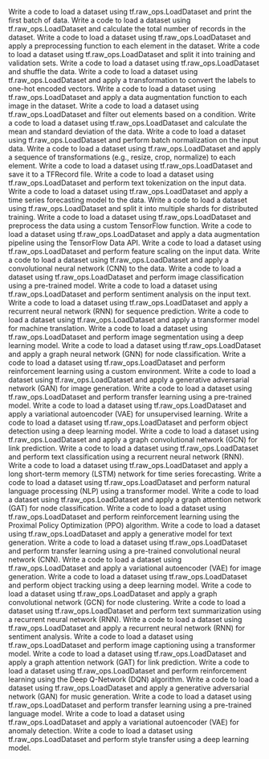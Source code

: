 Write a code to load a dataset using tf.raw_ops.LoadDataset and print the first batch of data.
Write a code to load a dataset using tf.raw_ops.LoadDataset and calculate the total number of records in the dataset.
Write a code to load a dataset using tf.raw_ops.LoadDataset and apply a preprocessing function to each element in the dataset.
Write a code to load a dataset using tf.raw_ops.LoadDataset and split it into training and validation sets.
Write a code to load a dataset using tf.raw_ops.LoadDataset and shuffle the data.
Write a code to load a dataset using tf.raw_ops.LoadDataset and apply a transformation to convert the labels to one-hot encoded vectors.
Write a code to load a dataset using tf.raw_ops.LoadDataset and apply a data augmentation function to each image in the dataset.
Write a code to load a dataset using tf.raw_ops.LoadDataset and filter out elements based on a condition.
Write a code to load a dataset using tf.raw_ops.LoadDataset and calculate the mean and standard deviation of the data.
Write a code to load a dataset using tf.raw_ops.LoadDataset and perform batch normalization on the input data.
Write a code to load a dataset using tf.raw_ops.LoadDataset and apply a sequence of transformations (e.g., resize, crop, normalize) to each element.
Write a code to load a dataset using tf.raw_ops.LoadDataset and save it to a TFRecord file.
Write a code to load a dataset using tf.raw_ops.LoadDataset and perform text tokenization on the input data.
Write a code to load a dataset using tf.raw_ops.LoadDataset and apply a time series forecasting model to the data.
Write a code to load a dataset using tf.raw_ops.LoadDataset and split it into multiple shards for distributed training.
Write a code to load a dataset using tf.raw_ops.LoadDataset and preprocess the data using a custom TensorFlow function.
Write a code to load a dataset using tf.raw_ops.LoadDataset and apply a data augmentation pipeline using the TensorFlow Data API.
Write a code to load a dataset using tf.raw_ops.LoadDataset and perform feature scaling on the input data.
Write a code to load a dataset using tf.raw_ops.LoadDataset and apply a convolutional neural network (CNN) to the data.
Write a code to load a dataset using tf.raw_ops.LoadDataset and perform image classification using a pre-trained model.
Write a code to load a dataset using tf.raw_ops.LoadDataset and perform sentiment analysis on the input text.
Write a code to load a dataset using tf.raw_ops.LoadDataset and apply a recurrent neural network (RNN) for sequence prediction.
Write a code to load a dataset using tf.raw_ops.LoadDataset and apply a transformer model for machine translation.
Write a code to load a dataset using tf.raw_ops.LoadDataset and perform image segmentation using a deep learning model.
Write a code to load a dataset using tf.raw_ops.LoadDataset and apply a graph neural network (GNN) for node classification.
Write a code to load a dataset using tf.raw_ops.LoadDataset and perform reinforcement learning using a custom environment.
Write a code to load a dataset using tf.raw_ops.LoadDataset and apply a generative adversarial network (GAN) for image generation.
Write a code to load a dataset using tf.raw_ops.LoadDataset and perform transfer learning using a pre-trained model.
Write a code to load a dataset using tf.raw_ops.LoadDataset and apply a variational autoencoder (VAE) for unsupervised learning.
Write a code to load a dataset using tf.raw_ops.LoadDataset and perform object detection using a deep learning model.
Write a code to load a dataset using tf.raw_ops.LoadDataset and apply a graph convolutional network (GCN) for link prediction.
Write a code to load a dataset using tf.raw_ops.LoadDataset and perform text classification using a recurrent neural network (RNN).
Write a code to load a dataset using tf.raw_ops.LoadDataset and apply a long short-term memory (LSTM) network for time series forecasting.
Write a code to load a dataset using tf.raw_ops.LoadDataset and perform natural language processing (NLP) using a transformer model.
Write a code to load a dataset using tf.raw_ops.LoadDataset and apply a graph attention network (GAT) for node classification.
Write a code to load a dataset using tf.raw_ops.LoadDataset and perform reinforcement learning using the Proximal Policy Optimization (PPO) algorithm.
Write a code to load a dataset using tf.raw_ops.LoadDataset and apply a generative model for text generation.
Write a code to load a dataset using tf.raw_ops.LoadDataset and perform transfer learning using a pre-trained convolutional neural network (CNN).
Write a code to load a dataset using tf.raw_ops.LoadDataset and apply a variational autoencoder (VAE) for image generation.
Write a code to load a dataset using tf.raw_ops.LoadDataset and perform object tracking using a deep learning model.
Write a code to load a dataset using tf.raw_ops.LoadDataset and apply a graph convolutional network (GCN) for node clustering.
Write a code to load a dataset using tf.raw_ops.LoadDataset and perform text summarization using a recurrent neural network (RNN).
Write a code to load a dataset using tf.raw_ops.LoadDataset and apply a recurrent neural network (RNN) for sentiment analysis.
Write a code to load a dataset using tf.raw_ops.LoadDataset and perform image captioning using a transformer model.
Write a code to load a dataset using tf.raw_ops.LoadDataset and apply a graph attention network (GAT) for link prediction.
Write a code to load a dataset using tf.raw_ops.LoadDataset and perform reinforcement learning using the Deep Q-Network (DQN) algorithm.
Write a code to load a dataset using tf.raw_ops.LoadDataset and apply a generative adversarial network (GAN) for music generation.
Write a code to load a dataset using tf.raw_ops.LoadDataset and perform transfer learning using a pre-trained language model.
Write a code to load a dataset using tf.raw_ops.LoadDataset and apply a variational autoencoder (VAE) for anomaly detection.
Write a code to load a dataset using tf.raw_ops.LoadDataset and perform style transfer using a deep learning model.